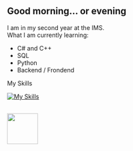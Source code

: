 ## Good morning... or evening
I am in my second year at the IMS.
<br>
What I am currently learning:
- C# and C++
- SQL
- Python
- Backend / Frondend

My Skills

[![My Skills](https://skillicons.dev/icons?i=cs,cpp,html,css,js,python,vscode,unity,postman,docker&theme=dark&center=true&perline=5)](https://skillicons.dev)




<br>
<img src="https://github.com/RobinTea/RobinTea/assets/142886484/c19e9294-00dc-4d13-9e94-9c95117386e0" width="72" height="72">

<!--
**RobinTea/RobinTea** is a ✨ _special_ ✨ repository because its `README.md` (this file) appears on your GitHub profile.

Here are some ideas to get you started:

- 🔭 I’m currently working on ...
- 🌱 I’m currently learning ...
- 👯 I’m looking to collaborate on ...
- 🤔 I’m looking for help with ...
- 💬 Ask me about ...
- 📫 How to reach me: ...
- 😄 Pronouns: ...
- ⚡ Fun fact: ...
-->
